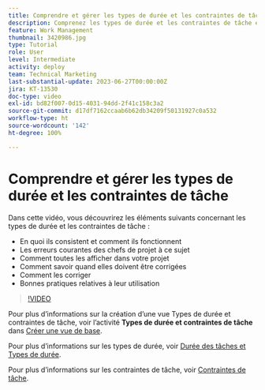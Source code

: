```yaml
---
title: Comprendre et gérer les types de durée et les contraintes de tâche
description: Comprenez les types de durée et les contraintes de tâche et découvrez comment bien les configurer dans vos projets.
feature: Work Management
thumbnail: 3420986.jpg
type: Tutorial
role: User
level: Intermediate
activity: deploy
team: Technical Marketing
last-substantial-update: 2023-06-27T00:00:00Z
jira: KT-13530
doc-type: video
exl-id: bd82f007-0d15-4031-94dd-2f41c158c3a2
source-git-commit: d17df7162ccaab6b62db34209f50131927c0a532
workflow-type: ht
source-wordcount: '142'
ht-degree: 100%

---
```


# Comprendre et gérer les types de durée et les contraintes de tâche

Dans cette vidéo, vous découvrirez les éléments suivants concernant les types de durée et les contraintes de tâche :

* En quoi ils consistent et comment ils fonctionnent
* Les erreurs courantes des chefs de projet à ce sujet
* Comment toutes les afficher dans votre projet
* Comment savoir quand elles doivent être corrigées
* Comment les corriger
* Bonnes pratiques relatives à leur utilisation


>[!VIDEO](https://video.tv.adobe.com/v/3420986/?quality=12&learn=on&enablevpops)


Pour plus d’informations sur la création d’une vue Types de durée et contraintes de tâche, voir l’activité **Types de durée et contraintes de tâche** dans [Créer une vue de base](https://experienceleague.adobe.com/docs/workfront-learn/tutorials-workfront/reporting/basic-reporting/create-a-basic-view.html?lang=fr).

Pour plus d’informations sur les types de durée, voir [Durée des tâches et Types de durée](https://experienceleague.adobe.com/docs/workfront/using/manage-work/tasks/task-duration-and-duration-types/task-duration-duration-type.html?lang=fr).

Pour plus d’informations sur les contraintes de tâche, voir [Contraintes de tâche](https://experienceleague.adobe.com/docs/workfront/using/manage-work/tasks/task-constraints/task-constraints.html?lang=fr).
